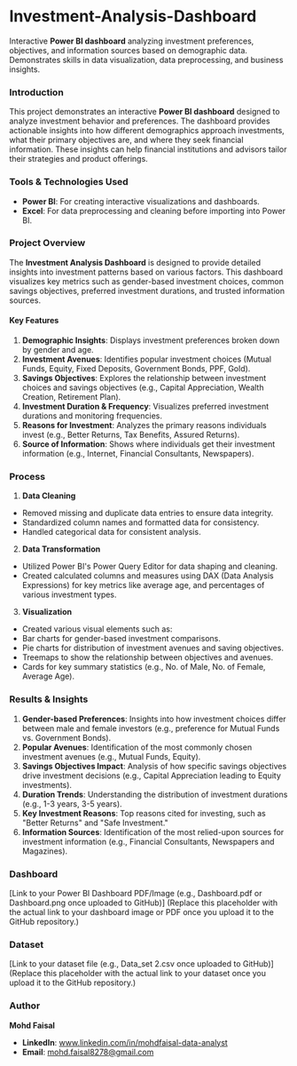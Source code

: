 # Investment-Analysis-Dashboard
Interactive **Power BI dashboard** analyzing investment preferences, objectives, and information sources based on demographic data. Demonstrates skills in data visualization, data preprocessing, and business insights.

### **Introduction**
This project demonstrates an interactive **Power BI dashboard** designed to analyze investment behavior and preferences. The dashboard provides actionable insights into how different demographics approach investments, what their primary objectives are, and where they seek financial information. These insights can help financial institutions and advisors tailor their strategies and product offerings.

### **Tools & Technologies Used**
- **Power BI**: For creating interactive visualizations and dashboards.
- **Excel**: For data preprocessing and cleaning before importing into Power BI.

### **Project Overview**
The **Investment Analysis Dashboard** is designed to provide detailed insights into investment patterns based on various factors. This dashboard visualizes key metrics such as gender-based investment choices, common savings objectives, preferred investment durations, and trusted information sources.

#### **Key Features**
1. **Demographic Insights**: Displays investment preferences broken down by gender and age.
2. **Investment Avenues**: Identifies popular investment choices (Mutual Funds, Equity, Fixed Deposits, Government Bonds, PPF, Gold).
3. **Savings Objectives**: Explores the relationship between investment choices and savings objectives (e.g., Capital Appreciation, Wealth Creation, Retirement Plan).
4. **Investment Duration & Frequency**: Visualizes preferred investment durations and monitoring frequencies.
5. **Reasons for Investment**: Analyzes the primary reasons individuals invest (e.g., Better Returns, Tax Benefits, Assured Returns).
6. **Source of Information**: Shows where individuals get their investment information (e.g., Internet, Financial Consultants, Newspapers).

### **Process**
1. **Data Cleaning**
- Removed missing and duplicate data entries to ensure data integrity.
- Standardized column names and formatted data for consistency.
- Handled categorical data for consistent analysis.

2. **Data Transformation**
- Utilized Power BI's Power Query Editor for data shaping and cleaning.
- Created calculated columns and measures using DAX (Data Analysis Expressions) for key metrics like average age, and percentages of various investment types.

3. **Visualization**
- Created various visual elements such as:
- Bar charts for gender-based investment comparisons.
- Pie charts for distribution of investment avenues and saving objectives.
- Treemaps to show the relationship between objectives and avenues.
- Cards for key summary statistics (e.g., No. of Male, No. of Female, Average Age).

### **Results & Insights**
1. **Gender-based Preferences**: Insights into how investment choices differ between male and female investors (e.g., preference for Mutual Funds vs. Government Bonds).
2. **Popular Avenues**: Identification of the most commonly chosen investment avenues (e.g., Mutual Funds, Equity).
3. **Savings Objectives Impact**: Analysis of how specific savings objectives drive investment decisions (e.g., Capital Appreciation leading to Equity investments).
4. **Duration Trends**: Understanding the distribution of investment durations (e.g., 1-3 years, 3-5 years).
5. **Key Investment Reasons**: Top reasons cited for investing, such as "Better Returns" and "Safe Investment."
6. **Information Sources**: Identification of the most relied-upon sources for investment information (e.g., Financial Consultants, Newspapers and Magazines).

### **Dashboard**
[Link to your Power BI Dashboard PDF/Image (e.g., Dashboard.pdf or Dashboard.png once uploaded to GitHub)]
(Replace this placeholder with the actual link to your dashboard image or PDF once you upload it to the GitHub repository.)

### **Dataset**
[Link to your dataset file (e.g., Data_set 2.csv once uploaded to GitHub)]
(Replace this placeholder with the actual link to your dataset once you upload it to the GitHub repository.)

### **Author**
**Mohd Faisal**
- **LinkedIn**: www.linkedin.com/in/mohdfaisal-data-analyst
- **Email**: mohd.faisal8278@gmail.com
